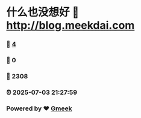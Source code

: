 # 什么也没想好 :link: http://blog.meekdai.com 
### :page_facing_up: [4](http://blog.meekdai.com/tag.html) 
### :speech_balloon: 0 
### :hibiscus: 2308 
### :alarm_clock: 2025-07-03 21:27:59 
### Powered by :heart: [Gmeek](https://github.com/Meekdai/Gmeek)
